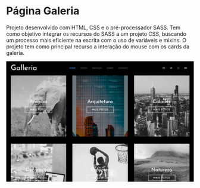 # Página Galeria

Projeto desenvolvido com HTML, CSS e o pré-processador SASS. Tem como objetivo integrar os recursos do SASS a um projeto CSS, buscando um processo mais eficiente na escrita com o uso de variáveis e mixins. O projeto tem como principal recurso a interação do mouse com os cards da galeria.

![Tela principal](./img/tela.png)